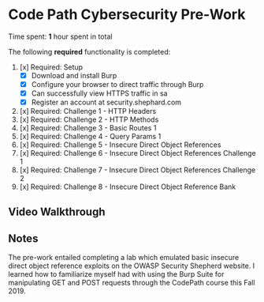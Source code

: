 # Code Path Cybersecurity Pre-Work 

Time spent: **1** hour spent in total 


The following  **required** functionality is completed:

1. [x]  Required: Setup 
    -  [x]  Download and install Burp
    -  [x]  Configure your browser to direct traffic through Burp
    -  [x]  Can successfully view HTTPS traffic in sa
    -  [x]  Register an account at security.shephard.com
  
2. [x]  Required: Challenge 1 - HTTP Headers
3. [x]  Required: Challenge 2 - HTTP Methods
4. [x]  Required: Challenge 3 - Basic Routes 1
5. [x]  Required: Challenge 4 - Query Params 1
6. [x]  Required: Challenge 5 - Insecure Direct Object References
7. [x]  Required: Challenge 6 - Insecure Direct Object References Challenge 1
8. [x]  Required: Challenge 7 - Insecure Direct Object References Challenge 2 
9. [x]  Required: Challenge 8 - Insecure Direct Object Reference Bank

## Video Walkthrough
<blockquote class="imgur-embed-pub" lang="en" data-id="a/ItKIudI" data-context="false" ><a href="//imgur.com/a/ItKIudI"></a></blockquote><script async src="//s.imgur.com/min/embed.js" charset="utf-8"></script>

## Notes

The pre-work entailed completing a lab which emulated basic insecure direct object reference exploits on the OWASP Security Shepherd website. I learned how to familiarize myself  had with using the Burp Suite for manipulating GET and POST requests through the CodePath course this Fall 2019.

